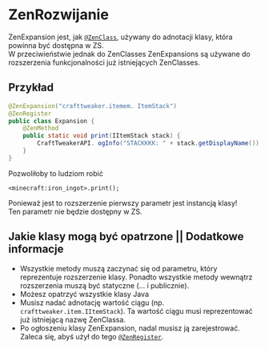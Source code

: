 # ZenRozwijanie

ZenExpansion jest, jak [`@ZenClass`](/Dev_Area/ZenAnnotations/Annotation_ZenClass/), używany do adnotacji klasy, która powinna być dostępna w ZS.  
W przeciwieństwie jednak do ZenClasses ZenExpansions są używane do rozszerzenia funkcjonalności już istniejących ZenClasses.

## Przykład

```java
@ZenExpansion("crafttweaker.itemem. ItemStack")
@ZenRegister
public class Expansion {
    @ZenMethod
    public static void print(IItemStack stack) {
        CraftTweakerAPI. ogInfo("STACKKKK: " + stack.getDisplayName());
    }
}
```

Pozwoliłoby to ludziom robić

```zenscript
<minecraft:iron_ingot>.print();
```

Ponieważ jest to rozszerzenie pierwszy parametr jest instancją klasy!  
Ten parametr nie będzie dostępny w ZS.

## Jakie klasy mogą być opatrzone || Dodatkowe informacje

- Wszystkie metody muszą zaczynać się od parametru, który reprezentuje rozszerzenie klasy. Ponadto wszystkie metody wewnątrz rozszerzenia muszą być statyczne (... i publicznie).
- Możesz opatrzyć wszystkie klasy Java
- Musisz nadać adnotację wartość ciągu (np. `crafttweaker.item.IItemStack`). Ta wartość ciągu musi reprezentować już istniejącą nazwę ZenClassa.
- Po ogłoszeniu klasy ZenExpansion, nadal musisz ją zarejestrować. Zaleca się, abyś użył do tego [`@ZenRegister`](/Dev_Area/ZenAnnotations/Annotation_ZenRegister/).